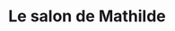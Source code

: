 ---
title: "Le salon de Mathilde"
url: /saint-vaast-la-hougue/le-salon-de-mathilde/
shop: Friseur
---